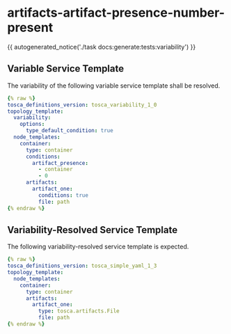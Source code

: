 # artifacts-artifact-presence-number-present

{{ autogenerated_notice('./task docs:generate:tests:variability') }}


## Variable Service Template

The variability of the following variable service template shall be resolved.

```yaml linenums="1"
{% raw %}
tosca_definitions_version: tosca_variability_1_0
topology_template:
  variability:
    options:
      type_default_condition: true
  node_templates:
    container:
      type: container
      conditions:
        artifact_presence:
          - container
          - 0
      artifacts:
        artifact_one:
          conditions: true
          file: path
{% endraw %}
```




## Variability-Resolved Service Template

The following variability-resolved service template is expected.

```yaml linenums="1"
{% raw %}
tosca_definitions_version: tosca_simple_yaml_1_3
topology_template:
  node_templates:
    container:
      type: container
      artifacts:
        artifact_one:
          type: tosca.artifacts.File
          file: path
{% endraw %}
```

